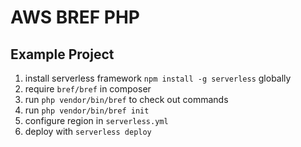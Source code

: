 # AWS BREF PHP
## Example Project

1. install serverless framework `npm install -g serverless` globally
2. require `bref/bref` in composer
3. run `php vendor/bin/bref` to check out commands
4. run `php vendor/bin/bref init`
5. configure region in `serverless.yml`
6. deploy with `serverless deploy`

